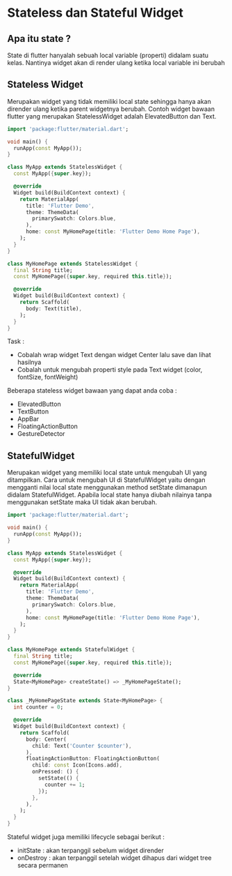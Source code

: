 # Stateless dan Stateful Widget
## Apa itu state ?
State di flutter hanyalah sebuah local variable (properti) didalam suatu kelas. Nantinya widget akan di render ulang ketika local variable ini berubah

## Stateless Widget
Merupakan widget yang tidak memiliki local state sehingga hanya akan dirender ulang ketika parent widgetnya berubah. Contoh widget bawaan flutter yang merupakan StatelessWidget adalah ElevatedButton dan Text. 

```dart
import 'package:flutter/material.dart';

void main() {
  runApp(const MyApp());
}

class MyApp extends StatelessWidget {
  const MyApp({super.key});

  @override
  Widget build(BuildContext context) {
    return MaterialApp(
      title: 'Flutter Demo',
      theme: ThemeData(
        primarySwatch: Colors.blue,
      ),
      home: const MyHomePage(title: 'Flutter Demo Home Page'),
    );
  }
}

class MyHomePage extends StatelessWidget {
  final String title;
  const MyHomePage({super.key, required this.title});

  @override
  Widget build(BuildContext context) {
    return Scaffold(
      body: Text(title),
    );
  }
}

```
Task :
- Cobalah wrap widget Text dengan widget Center lalu save dan lihat hasilnya
- Cobalah untuk mengubah properti style pada Text widget (color, fontSize, fontWeight)

Beberapa stateless widget bawaan yang dapat anda coba :
- ElevatedButton
- TextButton
- AppBar
- FloatingActionButton
- GestureDetector

## StatefulWidget
Merupakan widget yang memiliki local state untuk mengubah UI yang ditampilkan. Cara untuk mengubah UI di StatefulWidget yaitu dengan mengganti nilai local state menggunakan method setState dimanapun didalam StatefulWidget. Apabila local state hanya diubah nilainya tanpa menggunakan setState maka UI tidak akan berubah.

```dart
import 'package:flutter/material.dart';

void main() {
  runApp(const MyApp());
}

class MyApp extends StatelessWidget {
  const MyApp({super.key});

  @override
  Widget build(BuildContext context) {
    return MaterialApp(
      title: 'Flutter Demo',
      theme: ThemeData(
        primarySwatch: Colors.blue,
      ),
      home: const MyHomePage(title: 'Flutter Demo Home Page'),
    );
  }
}

class MyHomePage extends StatefulWidget {
  final String title;
  const MyHomePage({super.key, required this.title});

  @override
  State<MyHomePage> createState() => _MyHomePageState();
}

class _MyHomePageState extends State<MyHomePage> {
  int counter = 0;

  @override
  Widget build(BuildContext context) {
    return Scaffold(
      body: Center(
        child: Text('Counter $counter'),
      ),
      floatingActionButton: FloatingActionButton(
        child: const Icon(Icons.add),
        onPressed: () {
          setState(() {
            counter += 1;
          });
        },
      ),
    );
  }
}

```

Stateful widget juga memiliki lifecycle sebagai berikut :
- initState : akan terpanggil sebelum widget dirender
- onDestroy : akan terpanggil setelah widget dihapus dari widget tree secara permanen